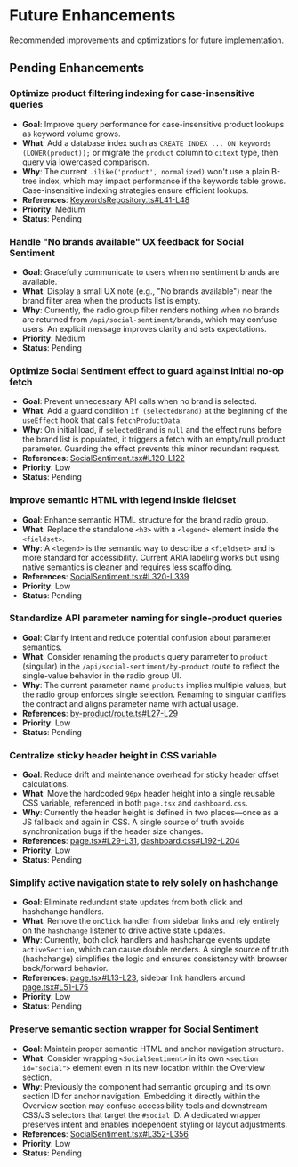 # Future Enhancements

Recommended improvements and optimizations for future implementation.

## Pending Enhancements

### Optimize product filtering indexing for case-insensitive queries
- **Goal**: Improve query performance for case-insensitive product lookups as keyword volume grows.
- **What**: Add a database index such as `CREATE INDEX ... ON keywords (LOWER(product));` or migrate the `product` column to `citext` type, then query via lowercased comparison.
- **Why**: The current `.ilike('product', normalized)` won't use a plain B-tree index, which may impact performance if the keywords table grows. Case-insensitive indexing strategies ensure efficient lookups.
- **References**: [KeywordsRepository.ts#L41-L48](file:///home/prinova/CodeProjects/agent-vibes/src/ApifyPipeline/DataAccess/Repositories/KeywordsRepository.ts#L41-L48)
- **Priority**: Medium
- **Status**: Pending

### Handle "No brands available" UX feedback for Social Sentiment
- **Goal**: Gracefully communicate to users when no sentiment brands are available.
- **What**: Display a small UX note (e.g., "No brands available") near the brand filter area when the products list is empty.
- **Why**: Currently, the radio group filter renders nothing when no brands are returned from `/api/social-sentiment/brands`, which may confuse users. An explicit message improves clarity and sets expectations.
- **Priority**: Medium
- **Status**: Pending

### Optimize Social Sentiment effect to guard against initial no-op fetch
- **Goal**: Prevent unnecessary API calls when no brand is selected.
- **What**: Add a guard condition `if (selectedBrand)` at the beginning of the `useEffect` hook that calls `fetchProductData`.
- **Why**: On initial load, if `selectedBrand` is `null` and the effect runs before the brand list is populated, it triggers a fetch with an empty/null product parameter. Guarding the effect prevents this minor redundant request.
- **References**: [SocialSentiment.tsx#L120-L122](file:///home/prinova/CodeProjects/agent-vibes/app/dashboard-v2/components/SocialSentiment.tsx#L120-L122)
- **Priority**: Low
- **Status**: Pending

### Improve semantic HTML with legend inside fieldset
- **Goal**: Enhance semantic HTML structure for the brand radio group.
- **What**: Replace the standalone `<h3>` with a `<legend>` element inside the `<fieldset>`.
- **Why**: A `<legend>` is the semantic way to describe a `<fieldset>` and is more standard for accessibility. Current ARIA labeling works but using native semantics is cleaner and requires less scaffolding.
- **References**: [SocialSentiment.tsx#L320-L339](file:///home/prinova/CodeProjects/agent-vibes/app/dashboard-v2/components/SocialSentiment.tsx#L320-L339)
- **Priority**: Low
- **Status**: Pending

### Standardize API parameter naming for single-product queries
- **Goal**: Clarify intent and reduce potential confusion about parameter semantics.
- **What**: Consider renaming the `products` query parameter to `product` (singular) in the `/api/social-sentiment/by-product` route to reflect the single-value behavior in the radio group UI.
- **Why**: The current parameter name `products` implies multiple values, but the radio group enforces single selection. Renaming to singular clarifies the contract and aligns parameter name with actual usage.
- **References**: [by-product/route.ts#L27-L29](file:///home/prinova/CodeProjects/agent-vibes/app/api/social-sentiment/by-product/route.ts#L27-L29)
- **Priority**: Low
- **Status**: Pending

### Centralize sticky header height in CSS variable
- **Goal**: Reduce drift and maintenance overhead for sticky header offset calculations.
- **What**: Move the hardcoded `96px` header height into a single reusable CSS variable, referenced in both `page.tsx` and `dashboard.css`.
- **Why**: Currently the header height is defined in two places—once as a JS fallback and again in CSS. A single source of truth avoids synchronization bugs if the header size changes.
- **References**: [page.tsx#L29-L31](file:///home/prinova/CodeProjects/agent-vibes/app/dashboard-v2/page.tsx#L29-L31), [dashboard.css#L192-L204](file:///home/prinova/CodeProjects/agent-vibes/app/dashboard-v2/dashboard.css#L192-L204)
- **Priority**: Low
- **Status**: Pending

### Simplify active navigation state to rely solely on hashchange
- **Goal**: Eliminate redundant state updates from both click and hashchange handlers.
- **What**: Remove the `onClick` handler from sidebar links and rely entirely on the `hashchange` listener to drive active state updates.
- **Why**: Currently, both click handlers and hashchange events update `activeSection`, which can cause double renders. A single source of truth (hashchange) simplifies the logic and ensures consistency with browser back/forward behavior.
- **References**: [page.tsx#L13-L23](file:///home/prinova/CodeProjects/agent-vibes/app/dashboard-v2/page.tsx#L13-L23), sidebar link handlers around [page.tsx#L51-L75](file:///home/prinova/CodeProjects/agent-vibes/app/dashboard-v2/page.tsx#L51-L75)
- **Priority**: Low
- **Status**: Pending

### Preserve semantic section wrapper for Social Sentiment
- **Goal**: Maintain proper semantic HTML and anchor navigation structure.
- **What**: Consider wrapping `<SocialSentiment>` in its own `<section id="social">` element even in its new location within the Overview section.
- **Why**: Previously the component had semantic grouping and its own section ID for anchor navigation. Embedding it directly within the Overview section may confuse accessibility tools and downstream CSS/JS selectors that target the `#social` ID. A dedicated wrapper preserves intent and enables independent styling or layout adjustments.
- **References**: [SocialSentiment.tsx#L352-L356](file:///home/prinova/CodeProjects/agent-vibes/app/dashboard-v2/components/SocialSentiment.tsx#L352-L356)
- **Priority**: Low
- **Status**: Pending
